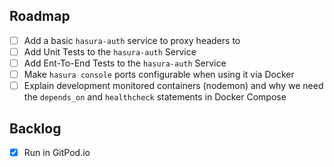 ## Roadmap

- [ ] Add a basic `hasura-auth` service to proxy headers to
- [ ] Add Unit Tests to the `hasura-auth` Service
- [ ] Add Ent-To-End Tests to the `hasura-auth` Service
- [ ] Make `hasura console` ports configurable when using it via Docker
- [ ] Explain development monitored containers (nodemon) and why we need the `depends_on` and `healthcheck` statements in Docker Compose

## Backlog

- [x] Run in GitPod.io
